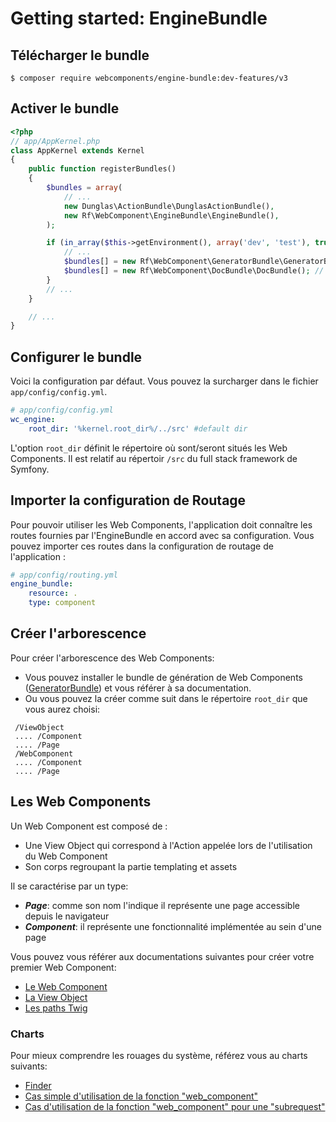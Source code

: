 Getting started: EngineBundle
=============================

Télécharger le bundle
---------------------

```
$ composer require webcomponents/engine-bundle:dev-features/v3
```

Activer le bundle
-----------------

```php
<?php
// app/AppKernel.php
class AppKernel extends Kernel
{
    public function registerBundles()
    {
        $bundles = array(
            // ...
            new Dunglas\ActionBundle\DunglasActionBundle(),
            new Rf\WebComponent\EngineBundle\EngineBundle(),
        );

        if (in_array($this->getEnvironment(), array('dev', 'test'), true)) {
            // ...
            $bundles[] = new Rf\WebComponent\GeneratorBundle\GeneratorBundle(); // <--- Optionnel
            $bundles[] = new Rf\WebComponent\DocBundle\DocBundle(); // <--- Optionnel
        }
        // ...
    }

    // ...
}
```

Configurer le bundle
--------------------

Voici la configuration par défaut. Vous pouvez la surcharger dans le fichier `app/config/config.yml`.

```yml
# app/config/config.yml
wc_engine:
    root_dir: '%kernel.root_dir%/../src' #default dir
```

L'option `root_dir` définit le répertoire où sont/seront situés les Web Components. Il est relatif au répertoir `/src` du full stack framework de Symfony.

Importer la configuration de Routage
------------------------------------

Pour pouvoir utiliser les Web Components, l'application doit connaître les routes fournies par l'EngineBundle en
accord avec sa configuration. Vous pouvez importer ces routes dans la configuration de routage de l'application :

```yml
# app/config/routing.yml
engine_bundle:
    resource: .
    type: component
```

Créer l'arborescence
--------------------

Pour créer l'arborescence des Web Components:
- Vous pouvez installer le bundle de génération de Web Components ([GeneratorBundle](https://gitlab.dnm.radiofrance.fr/webcomponents/generator-bundle/tree/features/v3)) et vous référer à sa documentation.
- Ou vous pouvez la créer comme suit dans le répertoire `root_dir` que vous aurez choisi:

```
 /ViewObject
 .... /Component
 .... /Page
 /WebComponent
 .... /Component
 .... /Page
```

Les Web Components
------------------

Un Web Component est composé de :
- Une View Object qui correspond à l'Action appelée lors de l'utilisation du Web Component
- Son corps regroupant la partie templating et assets

Il se caractérise par un type:
- ***Page***: comme son nom l'indique il représente une page accessible depuis le navigateur
- ***Component***: il représente une fonctionnalité implémentée au sein d'une page

Vous pouvez vous référer aux documentations suivantes pour créer votre premier Web Component:

- [Le Web Component](web_component.md)
- [La View Object](view_object.md)
- [Les paths Twig](paths_twig.md)


### Charts

Pour mieux comprendre les rouages du système, référez vous au charts suivants:
 
 - [Finder](chart_finder.md)
 - [Cas simple d'utilisation de la fonction "web_component"](chart_web_component_simple_usecase.md)
 - [Cas d'utilisation de la fonction "web_component" pour une "subrequest"](chart_web_component_subrequest_usecase.md)
 